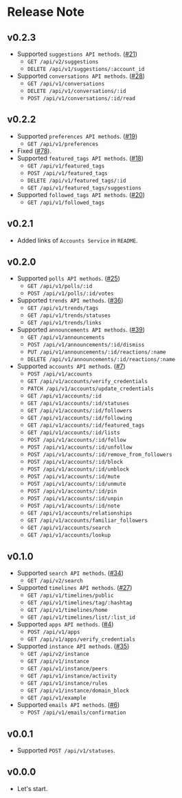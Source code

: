 # Release Note

## v0.2.3

- Supported `suggestions API methods`. ([#21](https://github.com/mastodon-dart/mastodon-api/issues/21))
  - `GET /api/v2/suggestions`
  - `DELETE /api/v1/suggestions/:account_id`
- Supported `conversations API methods`. ([#28](https://github.com/mastodon-dart/mastodon-api/issues/28))
  - `GET /api/v1/conversations`
  - `DELETE /api/v1/conversations/:id`
  - `POST /api/v1/conversations/:id/read`

## v0.2.2

- Supported `preferences API methods`. ([#19](https://github.com/mastodon-dart/mastodon-api/issues/19))
  - `GET /api/v1/preferences`
- Fixed ([#78](https://github.com/mastodon-dart/mastodon-api/issues/78)).
- Supported `featured_tags API methods`. ([#18](https://github.com/mastodon-dart/mastodon-api/issues/18))
  - `GET /api/v1/featured_tags`
  - `POST /api/v1/featured_tags`
  - `DELETE /api/v1/featured_tags/:id`
  - `GET /api/v1/featured_tags/suggestions`
- Supported `followed_tags API methods`. ([#20](https://github.com/mastodon-dart/mastodon-api/issues/20))
  - `GET /api/v1/followed_tags`

## v0.2.1

- Added links of `Accounts Service` in `README`.

## v0.2.0

- Supported `polls API methods`. ([#25](https://github.com/mastodon-dart/mastodon-api/issues/25))
  - `GET /api/v1/polls/:id`
  - `POST /api/v1/polls/:id/votes`
- Supported `trends API methods`. ([#36](https://github.com/mastodon-dart/mastodon-api/issues/36))
  - `GET /api/v1/trends/tags`
  - `GET /api/v1/trends/statuses`
  - `GET /api/v1/trends/links`
- Supported `announcements API methods`. ([#39](https://github.com/mastodon-dart/mastodon-api/issues/39))
  - `GET /api/v1/announcements`
  - `POST /api/v1/announcements/:id/dismiss`
  - `PUT /api/v1/announcements/:id/reactions/:name`
  - `DELETE /api/v1/announcements/:id/reactions/:name`
- Supported `accounts API methods`. ([#7](https://github.com/mastodon-dart/mastodon-api/issues/7))
  - `POST /api/v1/accounts`
  - `GET /api/v1/accounts/verify_credentials`
  - `PATCH /api/v1/accounts/update_credentials`
  - `GET /api/v1/accounts/:id`
  - `GET /api/v1/accounts/:id/statuses`
  - `GET /api/v1/accounts/:id/followers`
  - `GET /api/v1/accounts/:id/following`
  - `GET /api/v1/accounts/:id/featured_tags`
  - `GET /api/v1/accounts/:id/lists`
  - `POST /api/v1/accounts/:id/follow`
  - `POST /api/v1/accounts/:id/unfollow`
  - `POST /api/v1/accounts/:id/remove_from_followers`
  - `POST /api/v1/accounts/:id/block`
  - `POST /api/v1/accounts/:id/unblock`
  - `POST /api/v1/accounts/:id/mute`
  - `POST /api/v1/accounts/:id/unmute`
  - `POST /api/v1/accounts/:id/pin`
  - `POST /api/v1/accounts/:id/unpin`
  - `POST /api/v1/accounts/:id/note`
  - `GET /api/v1/accounts/relationships`
  - `GET /api/v1/accounts/familiar_followers`
  - `GET /api/v1/accounts/search`
  - `GET /api/v1/accounts/lookup`

## v0.1.0

- Supported `search API methods`. ([#34](https://github.com/mastodon-dart/mastodon-api/issues/34))
  - `GET /api/v2/search`
- Supported `timelines API methods`. ([#27](https://github.com/mastodon-dart/mastodon-api/issues/27))
  - `GET /api/v1/timelines/public`
  - `GET /api/v1/timelines/tag/:hashtag`
  - `GET /api/v1/timelines/home`
  - `GET /api/v1/timelines/list/:list_id`
- Supported `apps API methods`. ([#4](https://github.com/mastodon-dart/mastodon-api/issues/4))
  - `POST /api/v1/apps`
  - `GET /api/v1/apps/verify_credentials`
- Supported `instance API methods`. ([#35](https://github.com/mastodon-dart/mastodon-api/issues/35))
  - `GET /api/v2/instance`
  - `GET /api/v1/instance`
  - `GET /api/v1/instance/peers`
  - `GET /api/v1/instance/activity`
  - `GET /api/v1/instance/rules`
  - `GET /api/v1/instance/domain_block`
  - `GET /api/v1/example`
- Supported `emails API methods`. ([#6](https://github.com/mastodon-dart/mastodon-api/issues/6))
  - `POST /api/v1/emails/confirmation`

## v0.0.1

- Supported `POST /api/v1/statuses`.

## v0.0.0

- Let's start.
